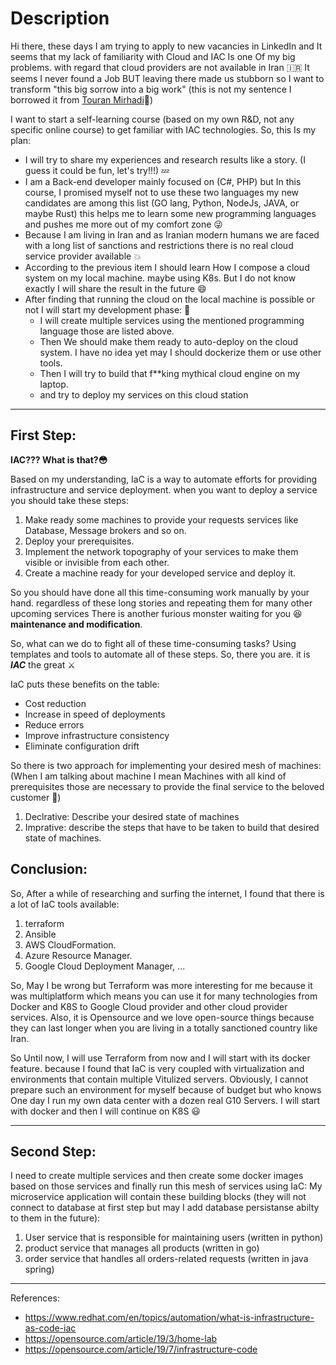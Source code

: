 # Description
Hi there, these days I am trying to apply to new vacancies in LinkedIn and It seems that my lack of familiarity with Cloud and IAC Is one Of my big problems. with regard that cloud providers are not available in Iran 🇮🇷
It seems I never found a Job BUT leaving there made us stubborn so I want to transform "this big sorrow into a big work" (this is not my sentence I borrowed it from [Touran Mirhadi](https://en.wikipedia.org/wiki/Touran_Mirhadi)🌹)

I want to start a self-learning course (based on my own R&D, not any specific online course) to get familiar with IAC technologies. So, this Is my plan:
- I will try to share my experiences and research results like a story. (I guess it could be fun, let's try!!!) 💤
- I am a Back-end developer  mainly focused on (C#, PHP) but In this course, I promised myself not to use these two languages my new candidates are among this
 list (GO lang, Python, NodeJs, JAVA, or maybe Rust) this helps me to learn some new programming languages and pushes me more out of my comfort zone 😜
- Because I am living in Iran and as Iranian modern humans we are faced with a long list of sanctions and restrictions there is no real cloud service provider available 💥
- According to the previous item I should learn How I compose a cloud system on my local machine. maybe using K8s. But I do not know exactly I will share the result in the future 😄
- After finding that running the cloud on the local machine is possible or not I will start my development phase: 🎉
    - I will create multiple services using the mentioned programming language those are listed above.
    - Then We should make them ready to auto-deploy on the cloud system. I have no idea yet may I should dockerize them or use other tools.
    - Then I will try to build that f**king mythical cloud engine on my laptop. 
    - and try to deploy my services on this cloud station

-----
## First Step:
**IAC??? What is that?😳**

Based on my understanding, IaC is a way to automate efforts for providing infrastructure and service deployment. when you want to deploy a service you should take these steps:

1. Make ready some machines to provide your requests services like Database, Message brokers and so on.
2. Deploy your prerequisites. 
3. Implement the network topography of your services to make them visible or invisible from each other.
4. Create a machine ready for your developed service and deploy it. 

So you should have done all this time-consuming work manually by your hand. regardless of these long stories and repeating them for many other upcoming services 
There is another furious monster waiting for you 😆 **maintenance and modification**.

So, what can we do to fight all of these time-consuming tasks? 
Using templates and tools to automate all of these steps. So, there you are. it is ***IAC*** the great ⚔️

IaC puts these benefits on the table: 
- Cost reduction
- Increase in speed of deployments
- Reduce errors 
- Improve infrastructure consistency
- Eliminate configuration drift
  
So there is two approach for implementing your desired mesh of machines: (When I am talking about machine I mean Machines with all kind of prerequisites those are necessary to provide the final service to the beloved customer 🤗)
1. Declrative: Describe your desired state of machines
2. Imprative: describe the steps that have to be taken to build that desired state of machines. 

## Conclusion:

So, After a while of researching and surfing the internet, I found that there is a lot of IaC tools available:
1. terraform
2. Ansible
3. AWS CloudFormation.
4. Azure Resource Manager.
5. Google Cloud Deployment Manager, ...

So, May I be wrong but Terraform was more interesting for me because it was multiplatform which means you can use it for many technologies from Docker and K8S to Google Cloud provider and other cloud provider services. Also, it is Opensource and we love open-source things because they can last longer when you are living in a totally sanctioned country like Iran.

So Until now, I will use Terraform from now and I will start with its docker feature. because I found that IaC is very coupled with virtualization and environments that contain multiple Vitulized servers. Obviously, I cannot prepare such an environment for myself because of budget but who knows One day I run my own data center with a dozen real G10 Servers.
I will start with docker and then I will continue on K8S 😃

-----
## Second Step:

I need to create multiple services and then create some docker images based on those services and finally run this mesh of services using IaC:
My microservice application will contain these building blocks (they will not connect to database at first step but may I add database persistanse abilty to them in the future):

1. User service that is responsible for maintaining users (written in python)
2. product service that manages all products (written in go)
3. order service that handles all orders-related requests (written in java spring)

-----
References:
- https://www.redhat.com/en/topics/automation/what-is-infrastructure-as-code-iac
- https://opensource.com/article/19/3/home-lab
- https://opensource.com/article/19/7/infrastructure-code

